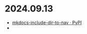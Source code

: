# 2024.09.13
- [mkdocs-include-dir-to-nav · PyPI](https://pypi.org/project/mkdocs-include-dir-to-nav/)
- 